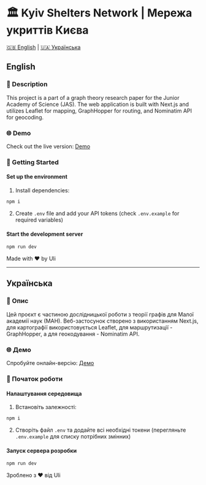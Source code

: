 # 🏛️ Kyiv Shelters Network | Мережа укриттів Києва

[🇬🇧 English](#english) | [🇺🇦 Українська](#українська)

## English

### 📝 Description
This project is a part of a graph theory research paper for the Junior Academy of Science (JAS). The web application is built with Next.js and utilizes Leaflet for mapping, GraphHopper for routing, and Nominatim API for geocoding.

### 🌐 Demo
Check out the live version: [Demo](https://shelter-jas.vercel.app/)

### 🚀 Getting Started

#### Set up the environment
1. Install dependencies:
```bash
npm i
```
2. Create `.env` file and add your API tokens (check `.env.example` for required variables)

#### Start the development server
```bash
npm run dev
```

Made with ❤️ by Uli

---

## Українська

### 📝 Опис
Цей проєкт є частиною дослідницької роботи з теорії графів для Малої академії наук (МАН). Веб-застосунок створено з використанням Next.js, для картографії використовується Leaflet, для маршрутизації - GraphHopper, а для геокодування - Nominatim API.

### 🌐 Демо
Спробуйте онлайн-версію: [Демо](https://shelter-jas.vercel.app/)

### 🚀 Початок роботи

#### Налаштування середовища
1. Встановіть залежності:
```bash
npm i
```
2. Створіть файл `.env` та додайте всі необхідні токени (перегляньте `.env.example` для списку потрібних змінних)

#### Запуск сервера розробки
```bash
npm run dev
```

Зроблено з ❤️ від Uli
